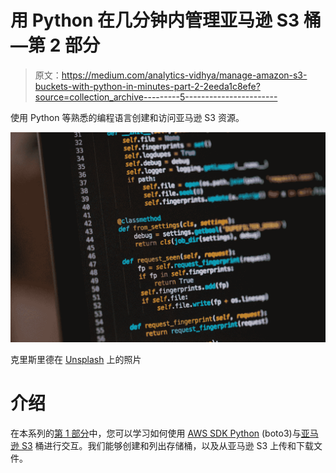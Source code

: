 # 用 Python 在几分钟内管理亚马逊 S3 桶—第 2 部分

> 原文：<https://medium.com/analytics-vidhya/manage-amazon-s3-buckets-with-python-in-minutes-part-2-2eeda1c8efe?source=collection_archive---------5----------------------->

使用 Python 等熟悉的编程语言创建和访问亚马逊 S3 资源。

![](img/a390debe4691cafff2fb3a925be77b19.png)

克里斯里德在 [Unsplash](https://unsplash.com/) 上的照片

# 介绍

在本系列的[第 1 部分](/the-data-engineer/manage-amazon-s3-buckets-with-python-in-2-minutes-25b0ce34edbf)中，您可以学习如何使用 [AWS SDK Python](https://aws.amazon.com/sdk-for-python/) (boto3)与[亚马逊 S3](https://aws.amazon.com/s3/) 桶进行交互。我们能够创建和列出存储桶，以及从亚马逊 S3 上传和下载文件。